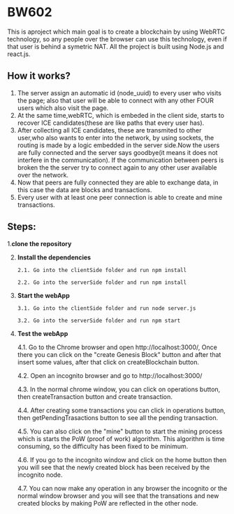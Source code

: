 # BW602
This is aproject which main goal is to create a blockchain by using WebRTC technology, so any people over the browser can use this technology, even if that user is behind a symetric NAT.
All the project is built using Node.js and react.js.

## How it works?
1.  The server assign an automatic id (node_uuid) to every user who visits the page; also that user will be able to connect with any other FOUR users which also visit the page.
2.  At the same time,webRTC, which is embeded in the client side, starts to recover ICE candidates(these are like paths that every user has).
3. After collecting all ICE candidates, these are transmited to other user,who also wants to enter into the network, by using sockets, the routing is made by a logic embedded in the server side.Now the users are fully connected and the server says goodbye(it means it does not interfere in the communication). If the communication between peers is broken the the server try to connect again to any other user available over the network.
4. Now that peers are fully connected they are able to exchange data, in this case the data are blocks and transactions.
5. Every user with at least one peer connection is able to create and mine transactions.


## Steps:

1.**clone the repository**

2. **Install the dependencies**    
    ```
    2.1. Go into the clientSide folder and run npm install
    ```
    ```
    2.2. Go into the serverSide folder and run npm install
    ```

3. **Start the webApp**
    ```
    3.1. Go into the clientSide folder and run node server.js
    ```
    ```
    3.2. Go into the serverSide folder and run npm start
    ```

4. **Test the webApp**

    4.1. Go to the Chrome browser and open http://localhost:3000/, Once there you can click on the "create Genesis Block" button and after that insert some values, after that click on createBlockchain button.
    
    4.2. Open an incognito browser and go to http://localhost:3000/
    
    4.3. In the normal chrome window, you can click on operations button, then createTransaction button and create transaction.
    
    4.4. After creating some transactions you can click in operations button, then getPendingTrasactions button to see all the pending transaction.
    
    4.5. You can also click on the "mine" button to start the mining process which is starts the PoW (proof of work) algorithm. This algorithm is time consuming, so the difficulty has been fixed to be minimum.
    
    4.6. If you go to the incognito window and click on the home button then you will see that the newly created block has been received by the incognito node.
    
    4.7. You can now make any operation in any browser the incognito or the normal window browser and you will see that the transations and new created blocks by making PoW are reflected in the other node.
    
